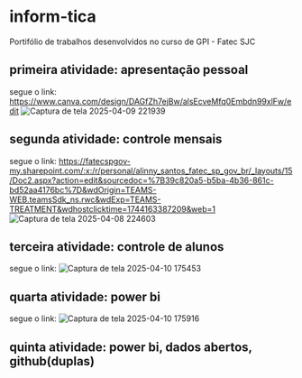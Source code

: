 # inform-tica
Portifólio de trabalhos desenvolvidos no curso de GPI - Fatec SJC
## primeira atividade: apresentação pessoal 
segue o link: https://www.canva.com/design/DAGfZh7ejBw/alsEcveMfq0Embdn99xlFw/edit
![Captura de tela 2025-04-09 221939](https://github.com/user-attachments/assets/e628f9e0-53e4-4a4d-90ab-97fdf0e61e2d)

## segunda atividade: controle mensais 
segue o link: https://fatecspgov-my.sharepoint.com/:x:/r/personal/alinny_santos_fatec_sp_gov_br/_layouts/15/Doc2.aspx?action=edit&sourcedoc=%7B39c820a5-b5ba-4b36-861c-bd52aa4176bc%7D&wdOrigin=TEAMS-WEB.teamsSdk_ns.rwc&wdExp=TEAMS-TREATMENT&wdhostclicktime=1744163387209&web=1
![Captura de tela 2025-04-08 224603](https://github.com/user-attachments/assets/5381cb5a-7896-4514-a618-ff7b98fc400f)

## terceira atividade: controle de alunos
segue o link: 
![Captura de tela 2025-04-10 175453](https://github.com/user-attachments/assets/17ec62f6-687c-437a-af8d-2ee2a248360d)

## quarta atividade: power bi
segue o link:
![Captura de tela 2025-04-10 175916](https://github.com/user-attachments/assets/4cbcbed3-c43c-48e0-a618-8417ad156049)


## quinta atividade: power bi, dados abertos, github(duplas)
